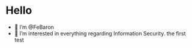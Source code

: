 # Hello

- 👋 I’m @FeBaron
- 👀 I’m interested in everything regarding Information Security.
the first test
<!---
FeBaron/FeBaron is a ✨ special ✨ repository because its `README.md` (this file) appears on your GitHub profile.
You can click the Preview link to take a look at your changes.
--->
